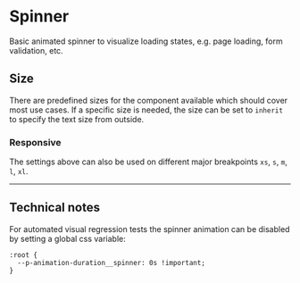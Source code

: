 # Spinner

Basic animated spinner to visualize loading states, e.g. page loading, form validation, etc.

## Size

There are predefined sizes for the component available which should cover most use cases. 
If a specific size is needed, the size can be set to `inherit` to specify the text size from outside.

<Playground :themeable="true">
  <template #configurator>
    <select @change="size = $event.target.value">
      <option disabled>Select a size</option>
      <option selected>small</option>
      <option>medium</option>
      <option>large</option>
      <option>inherit</option>
    </select>
  </template>
  <template v-slot={theme}>
    <p-spinner :size="size" :style="isInherit" :theme="theme" aria-label="Loading" />
  </template>
</Playground>

### Responsive

The settings above can also be used on different major breakpoints `xs`, `s`, `m`, `l`, `xl`.

<Playground :themeable="true">
  <template v-slot={theme}>
    <p-spinner size="{ base: 'small', l: 'medium' }" :theme="theme" aria-label="Loading" />
  </template>
</Playground>

---

## Technical notes

For automated visual regression tests the spinner animation can be disabled by setting a global css variable: 

```
:root {
  --p-animation-duration__spinner: 0s !important;
}
```

<script lang="ts">
  import { Component, Vue } from 'vue-property-decorator';
  
  @Component
  export default class PlaygroundButtonPure extends Vue {
    public size: string = 'small';
    
    public get isInherit() {
      return this.size === 'inherit' ? 'width: 96px; height: 96px;' : undefined;
    }
  }
</script>
